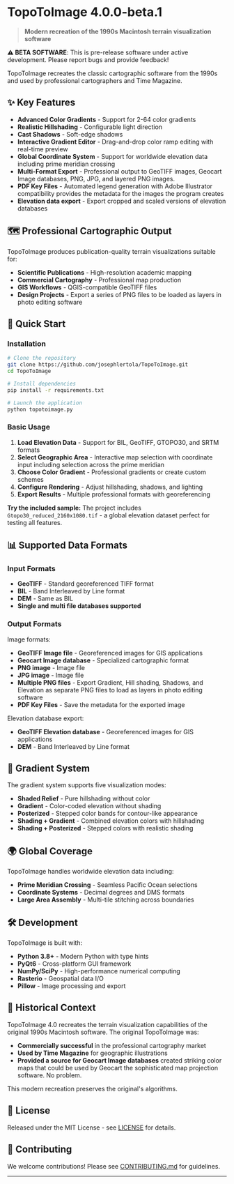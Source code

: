 # TopoToImage 4.0.0-beta.1

> **Modern recreation of the 1990s Macintosh terrain visualization software**

**⚠️ BETA SOFTWARE**: This is pre-release software under active development. Please report bugs and provide feedback!

TopoToImage recreates the classic cartographic software from the 1990s and used by professional cartographers and Time Magazine. 

## ✨ Key Features

- **Advanced Color Gradients** - Support for 2-64 color gradients
- **Realistic Hillshading** - Configurable light direction  
- **Cast Shadows** - Soft-edge shadows
- **Interactive Gradient Editor** - Drag-and-drop color ramp editing with real-time preview
- **Global Coordinate System** - Support for worldwide elevation data including prime meridian crossing
- **Multi-Format Export** - Professional output to GeoTIFF images, Geocart Image databases, PNG, JPG, and layered PNG images.
- **PDF Key Files** - Automated legend generation with Adobe Illustrator compatibility provides the metadata for the images the program creates
- **Elevation data export** - Export cropped and scaled versions of elevation databases

## 🗺️ Professional Cartographic Output

TopoToImage produces publication-quality terrain visualizations suitable for:
- **Scientific Publications** - High-resolution academic mapping
- **Commercial Cartography** - Professional map production
- **GIS Workflows** - QGIS-compatible GeoTIFF files
- **Design Projects** - Export a series of PNG files to be loaded as layers in photo editing software

## 🚀 Quick Start

### Installation

```bash
# Clone the repository
git clone https://github.com/josephlertola/TopoToImage.git
cd TopoToImage

# Install dependencies
pip install -r requirements.txt

# Launch the application
python topotoimage.py
```

### Basic Usage

1. **Load Elevation Data** - Support for BIL, GeoTIFF, GTOPO30, and SRTM formats
2. **Select Geographic Area** - Interactive map selection with coordinate input including selection across the prime meridian
3. **Choose Color Gradient** - Professional gradients or create custom schemes
4. **Configure Rendering** - Adjust hillshading, shadows, and lighting
5. **Export Results** - Multiple professional formats with georeferencing

**Try the included sample:** The project includes `Gtopo30_reduced_2160x1080.tif` - a global elevation dataset perfect for testing all features.

## 📊 Supported Data Formats

### Input Formats
- **GeoTIFF** - Standard georeferenced TIFF format
- **BIL** - Band Interleaved by Line format
- **DEM** - Same as BIL
- **Single and multi file databases supported**


### Output Formats

Image formats:
- **GeoTIFF Image file** - Georeferenced images for GIS applications
- **Geocart Image database** - Specialized cartographic format
- **PNG image** - Image file
- **JPG image** - Image file
- **Multiple PNG files** - Export Gradient, Hill shading, Shadows, and Elevation as separate PNG files to load as layers in photo editing software
- **PDF Key Files** - Save the metadata for the exported image

Elevation database export:
- **GeoTIFF Elevation database** - Georeferenced images for GIS applications
- **DEM** - Band Interleaved by Line format

## 🎨 Gradient System

The gradient system supports five visualization modes:
- **Shaded Relief** - Pure hillshading without color
- **Gradient** - Color-coded elevation without shading
- **Posterized** - Stepped color bands for contour-like appearance
- **Shading + Gradient** - Combined elevation colors with hillshading
- **Shading + Posterized** - Stepped colors with realistic shading

## 🌍 Global Coverage

TopoToImage handles worldwide elevation data including:
- **Prime Meridian Crossing** - Seamless Pacific Ocean selections
- **Coordinate Systems** - Decimal degrees and DMS formats
- **Large Area Assembly** - Multi-tile stitching across boundaries

## 🛠️ Development

TopoToImage is built with:
- **Python 3.8+** - Modern Python with type hints
- **PyQt6** - Cross-platform GUI framework
- **NumPy/SciPy** - High-performance numerical computing
- **Rasterio** - Geospatial data I/O
- **Pillow** - Image processing and export

## 🎯 Historical Context

TopoToImage 4.0 recreates the terrain visualization capabilities of the original 1990s Macintosh software. The original TopoToImage was:
- **Commercially successful** in the professional cartography market
- **Used by Time Magazine** for geographic illustrations
- **Provided a source for Geocart Image databases** created striking color maps that could be used by Geocart the sophisticated map projection software. No problem.

This modern recreation preserves the original's algorithms.

## 📄 License

Released under the MIT License - see [LICENSE](LICENSE) for details.

## 🤝 Contributing

We welcome contributions! Please see [CONTRIBUTING.md](docs/CONTRIBUTING.md) for guidelines.

---
